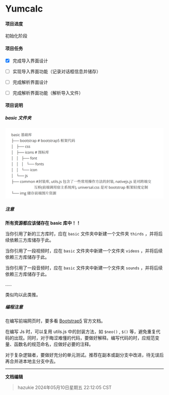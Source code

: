 # Yumcalc

#### 项目进度

初始化阶段





#### 项目任务

- [x] 完成导入界面设计
- [ ] 实现导入界面功能（记录对话框信息并储存）
- [ ] 完成解析界面设计
- [ ] 完成解析界面功能（解析导入文件）





#### 项目说明

##### **basic 文件夹**

![Basic 文件夹树状图](./basic/img/basic_description.png)





##### 注意

**所有资源都应该储存在 basic 库中！！**

当你引用了新的三方库时，应在 `basic` 文件夹中新建一个文件夹 `thirds` ，并将后续依赖三方库储存于此。

当你引用了一段视频时，应在 `basic` 文件夹中新建一个文件夹 `videos` ，并将后续依赖三方库储存于此。

当你引用了一段音频时，应在 `basic` 文件夹中新建一个文件夹 `sounds` ，并将后续依赖三方库储存于此。

.....

类似均以此类推。





##### 编程注意

在编写前端网页时，要多看 [Bootstrap5](https://v5.bootcss.com/docs/5.3/getting-started/introduction/) 官方文档。

在编写 Js 时，可以复用 utils.js 中的封装方法，如 `$neo()` , `$()` 等，避免重复代码的出现。同时，对于晦涩难懂的代码，要做好解释。编写代码的时，应规范变量、函数名的规范命名，应做好必要的注释。

对于复杂逻辑者，要做好充分的单元测试。推荐在副本或副分支中改进，待无误后再合并进本地主分支中去。



---

**文档编辑**

> hazukie
> 2024年05月10日星期五 22:12:05 CST
